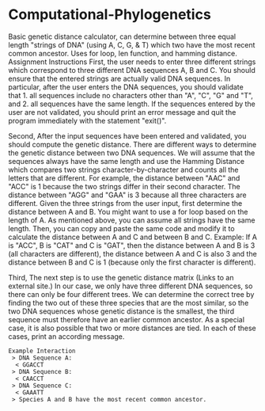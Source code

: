 # Computational-Phylogenetics
Basic genetic distance calculator, can determine between three equal length "strings of DNA" (using A, C, G, &amp; T) which two have the most recent common ancestor. Uses for loop, len function, and hamming distance.
Assignment Instructions
  First, the user needs to enter three different strings which correspond to three different DNA sequences A, B and C. 
    You should ensure that the entered strings are actually valid DNA sequences.
    In particular, after the user enters the DNA sequences, you should validate that
      1. all sequences include no characters other than "A", "C", "G" and "T", and
      2. all sequences have the same length.
    If the sequences entered by the user are not validated, you should print an error message and quit the program immediately with the statement "exit()".
    
   Second, After the input sequences have been entered and validated, you should compute the genetic distance. 
    There are different ways to determine the genetic distance between two DNA sequences.
    We will assume that the sequences always have the same length and use the Hamming Distance 
    which compares two strings character-by-character and counts all the letters that are different. 
    For example, the distance between "AAC" and "ACC" is 1 because the two strings differ in their second character. 
    The distance between "AGG" and "GAA" is 3 because all three characters are different. 
    Given the three strings from the user input, first determine the distance between A and B. 
    You might want to use a for loop based on the length of A. As mentioned above, you can assume all strings have the same length. 
    Then, you can copy and paste the same code and modify it to calculate the distance between A and C and between B and C.
      Example: If A is "ACC", B is "CAT" and C is "GAT", then the distance between A and B is 3 (all characters are different), 
      the distance between A and C is also 3 and the distance between B and C is 1 (because only the first character is different).
      
   Third, The next step is to use the genetic distance matrix (Links to an external site.)
     In our case, we only have three different DNA sequences, so there can only be four different trees. 
     We can determine the correct tree by finding the two out of these three species that are the most similar, 
     so the two DNA sequences whose genetic distance is the smallest, the third sequence must therefore have an earlier common ancestor. 
     As a special case, it is also possible that two or more distances are tied. In each of these cases, print an according message.
      
    Example Interaction
     > DNA Sequence A:
      < GGACCT
     > DNA Sequence B:
      < CAACCT
     > DNA Sequence C:
      < GAAATT
     > Species A and B have the most recent common ancestor.

